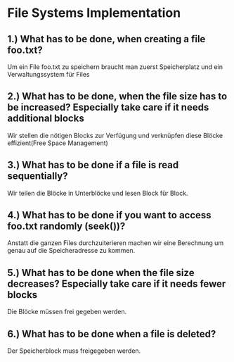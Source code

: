 # File Systems Implementation
## 1.) What has to be done, when creating a file foo.txt?
Um ein File foo.txt zu speichern braucht man zuerst Speicherplatz und ein Verwaltungssystem für Files

## 2.) What has to be done, when the file size has to be increased? Especially take care if it needs additional blocks
Wir stellen die nötigen Blocks zur Verfügung und verknüpfen diese Blöcke effizient(Free Space Management) 

## 3.) What has to be done if a file is read sequentially?
Wir teilen die Blöcke in Unterblöcke und lesen Block für Block. 

## 4.) What has to be done if you want to access foo.txt randomly (seek())? 
Anstatt die ganzen Files durchzuiterieren machen wir eine Berechnung um genau auf die Speicheradresse zu kommen. 

## 5.) What has to be done when the file size decreases? Especially take care if it needs fewer blocks
Die Blöcke müssen frei gegeben werden.

## 6.) What has to be done when a file is deleted?
Der Speicherblock muss freigegeben werden.
